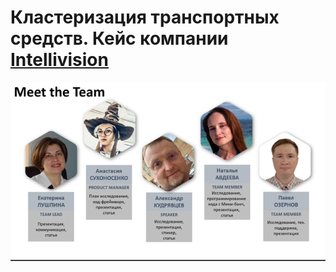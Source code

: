 # Кластеризация транспортных средств. Кейс компании [Intellivision](https://www.intelli-vision.com/)
![image](https://github.com/NastyaSNK/MISIS_DS_Masters_degree_2020/blob/master/internal_competitions/02_semesters/hakaton_1903/team_image.png)

